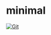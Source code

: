 # minimal

[![Git](https://app.soluble.cloud/api/v1/public/badges/0a0d4c86-8154-453a-a86b-4028e93e24d4.svg?orgId=451115019187)](https://app.soluble.cloud/repos/details/github.com/michaelneale/minimal?orgId=451115019187)  

